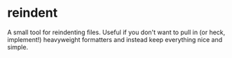# reindent

A small tool for reindenting files. Useful if you don't want to pull in (or heck, implement!)
heavyweight formatters and instead keep everything nice and simple.
